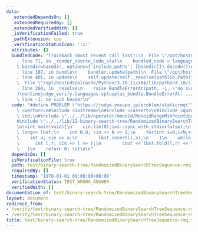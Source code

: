 ```yaml
---
data:
  _extendedDependsOn: []
  _extendedRequiredBy: []
  _extendedVerifiedWith: []
  _isVerificationFailed: true
  _pathExtension: cpp
  _verificationStatusIcon: ':x:'
  attributes: {}
  bundledCode: "Traceback (most recent call last):\n  File \"/opt/hostedtoolcache/Python/3.10.11/x64/lib/python3.10/site-packages/onlinejudge_verify/documentation/build.py\"\
    , line 71, in _render_source_code_stat\n    bundled_code = language.bundle(stat.path,\
    \ basedir=basedir, options={'include_paths': [basedir]}).decode()\n  File \"/opt/hostedtoolcache/Python/3.10.11/x64/lib/python3.10/site-packages/onlinejudge_verify/languages/cplusplus.py\"\
    , line 187, in bundle\n    bundler.update(path)\n  File \"/opt/hostedtoolcache/Python/3.10.11/x64/lib/python3.10/site-packages/onlinejudge_verify/languages/cplusplus_bundle.py\"\
    , line 401, in update\n    self.update(self._resolve(pathlib.Path(included), included_from=path))\n\
    \  File \"/opt/hostedtoolcache/Python/3.10.11/x64/lib/python3.10/site-packages/onlinejudge_verify/languages/cplusplus_bundle.py\"\
    , line 260, in _resolve\n    raise BundleErrorAt(path, -1, \"no such header\"\
    )\nonlinejudge_verify.languages.cplusplus_bundle.BundleErrorAt: ../../lib/operator/monoid/MonoidRangeMinPointUpdate.cpp:\
    \ line -1: no such header\n"
  code: "#define PROBLEM \"https://judge.yosupo.jp/problem/staticrmq\"\n\n#include\
    \ <vector>\n#include <iostream>\n#include <cassert>\n#include <queue>\nusing namespace\
    \ std;\n#include \"../../lib/operator/monoid/MonoidRangeMinPointUpdate.cpp\"\n\
    #include \"../../lib/12-binary-search-tree/RandomizedBinarySearchTreeSequence.cpp\"\
    \n\nint main(void){\n    cin.tie(0);ios::sync_with_stdio(false);\n    RandomizedBinarySearchTreeSequence<MonoidRangeMinPointUpdate<long\
    \ long>> lbst;\n    int N,Q; cin >> N >> Q;\n    for(int i=0;i<N;++i) {\n    \
    \    int a; cin >> a;\n        lbst.insert(i,a);\n    }\n    while(Q--) {\n  \
    \      int l,r; cin >> l >> r;\n        cout << lbst.fold(l,r) << \"\\n\";\n \
    \   }\n    return 0; \n}\n\n"
  dependsOn: []
  isVerificationFile: true
  path: test/binary-search-tree/RandomizedBinarySearchTreeSequence-rmq.test.cpp
  requiredBy: []
  timestamp: '1970-01-01 00:00:00+00:00'
  verificationStatus: TEST_WRONG_ANSWER
  verifiedWith: []
documentation_of: test/binary-search-tree/RandomizedBinarySearchTreeSequence-rmq.test.cpp
layout: document
redirect_from:
- /verify/test/binary-search-tree/RandomizedBinarySearchTreeSequence-rmq.test.cpp
- /verify/test/binary-search-tree/RandomizedBinarySearchTreeSequence-rmq.test.cpp.html
title: test/binary-search-tree/RandomizedBinarySearchTreeSequence-rmq.test.cpp
---
```


